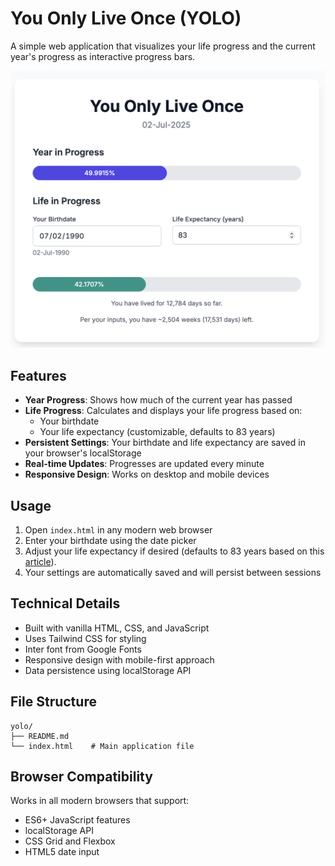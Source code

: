 # You Only Live Once (YOLO)

A simple web application that visualizes your life progress and the current year's progress as interactive progress bars.

![Yolo App Screenshot](yolo-app-screenshot.png)

## Features

- **Year Progress**: Shows how much of the current year has passed
- **Life Progress**: Calculates and displays your life progress based on:
  - Your birthdate
  - Your life expectancy (customizable, defaults to 83 years)
- **Persistent Settings**: Your birthdate and life expectancy are saved in your browser's localStorage
- **Real-time Updates**: Progresses are updated every minute
- **Responsive Design**: Works on desktop and mobile devices

## Usage

1. Open `index.html` in any modern web browser
2. Enter your birthdate using the date picker
3. Adjust your life expectancy if desired (defaults to 83 years based on this [article](https://www.channelnewsasia.com/singapore/life-expectancy-singapore-rises-2024-5154631)).
4. Your settings are automatically saved and will persist between sessions

## Technical Details

- Built with vanilla HTML, CSS, and JavaScript
- Uses Tailwind CSS for styling
- Inter font from Google Fonts
- Responsive design with mobile-first approach
- Data persistence using localStorage API

## File Structure

```
yolo/
├── README.md
└── index.html    # Main application file
```

## Browser Compatibility

Works in all modern browsers that support:
- ES6+ JavaScript features
- localStorage API
- CSS Grid and Flexbox
- HTML5 date input
